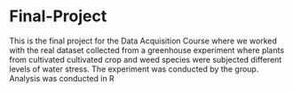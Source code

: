 # Final-Project
This is the final project for the Data Acquisition Course where we worked with the real dataset collected from a greenhouse experiment where plants from cultivated cultivated crop and weed species were subjected different levels of water stress. 
The experiment was conducted by the group.
Analysis was conducted in R
